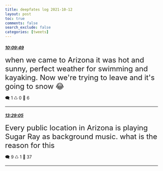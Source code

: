 ```yaml
---
title: deepfates log 2021-10-12
layout: post
toc: true
comments: false
search_exclude: false
categories: [tweets]
---
```



#### <a href = "https://twitter.com/deepfates/status/1447957688692854784">*10:09:49*</a>

<font size="5">when we came to Arizona it was hot and sunny, perfect weather for swimming and kayaking. Now we're trying to leave and it's going to snow 😂</font>



🗨️ 1 ♺ 0 🤍  6   

---
    
#### <a href = "https://twitter.com/deepfates/status/1448007838316433412">*13:29:05*</a>

<font size="5">Every public location in Arizona is playing Sugar Ray as background music. what is the reason for this</font>



🗨️ 9 ♺ 1 🤍  37   

---
    
            
